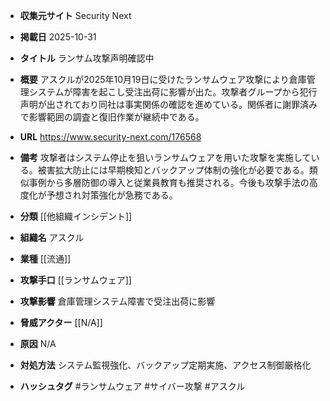 - **収集元サイト**
Security Next

- **掲載日**
2025-10-31

- **タイトル**
ランサム攻撃声明確認中

- **概要**
アスクルが2025年10月19日に受けたランサムウェア攻撃により倉庫管理システムが障害を起こし受注出荷に影響が出た。攻撃者グループから犯行声明が出されており同社は事実関係の確認を進めている。関係者に謝罪済みで影響範囲の調査と復旧作業が継続中である。

- **URL**
https://www.security-next.com/176568

- **備考**
攻撃者はシステム停止を狙いランサムウェアを用いた攻撃を実施している。被害拡大防止には早期検知とバックアップ体制の強化が必要である。類似事例から多層防御の導入と従業員教育も推奨される。今後も攻撃手法の高度化が予想され対策強化が急務である。

- **分類**
[[他組織インシデント]]

- **組織名**
アスクル

- **業種**
[[流通]]

- **攻撃手口**
[[ランサムウェア]]

- **攻撃影響**
倉庫管理システム障害で受注出荷に影響

- **脅威アクター**
[[N/A]]

- **原因**
N/A

- **対処方法**
システム監視強化、バックアップ定期実施、アクセス制御厳格化

- **ハッシュタグ**
#ランサムウェア #サイバー攻撃 #アスクル
